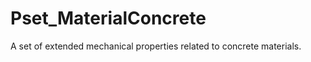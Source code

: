 # Pset_MaterialConcrete

A set of extended mechanical properties related to concrete materials.
<!-- end of short definition -->

